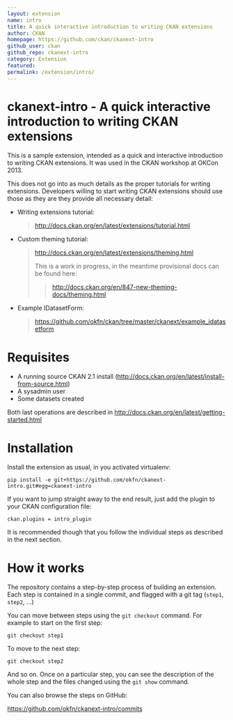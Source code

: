 ```yaml
---
layout: extension
name: intro
title: A quick interactive introduction to writing CKAN extensions
author: CKAN
homepage: https://github.com/ckan/ckanext-intro
github_user: ckan
github_repo: ckanext-intro
category: Extension
featured: 
permalink: /extension/intro/
---
```



ckanext-intro - A quick interactive introduction to writing CKAN extensions
===========================================================================

This is a sample extension, intended as a quick and interactive introduction to writing CKAN extensions. It was used in the CKAN workshop at OKCon 2013.

This does not go into as much details as the proper tutorials for writing extensions. Developers willing to start writing CKAN extensions should use those as they are they provide all necessary detail:

-   Writing extensions tutorial:

    > <http://docs.ckan.org/en/latest/extensions/tutorial.html>

-   Custom theming tutorial:

    > <http://docs.ckan.org/en/latest/extensions/theming.html>
    >
    > This is a work in progress, in the meantime provisional docs can be found here:
    >
    > > <http://docs.ckan.org/en/847-new-theming-docs/theming.html>

-   Example IDatasetForm:

    > <https://github.com/okfn/ckan/tree/master/ckanext/example_idatasetform>

Requisites
==========

-   A running source CKAN 2.1 install (<http://docs.ckan.org/en/latest/install-from-source.html>)
-   A sysadmin user
-   Some datasets created

Both last operations are described in <http://docs.ckan.org/en/latest/getting-started.html>

Installation
============

Install the extension as usual, in you activated virtualenv:

    pip install -e git+https://github.com/okfn/ckanext-intro.git#egg=ckanext-intro

If you want to jump straight away to the end result, just add the plugin to your CKAN configuration file:

    ckan.plugins = intro_plugin

It is recommended though that you follow the individual steps as described in the next section.

How it works
============

The repository contains a step-by-step process of building an extension. Each step is contained in a single commit, and flagged with a git tag (`step1`, `step2`, ...)

You can move between steps using the `git checkout` command. For example to start on the first step:

    git checkout step1

To move to the next step:

    git checkout step2

And so on. Once on a particular step, you can see the description of the whole step and the files changed using the `git show` command.

You can also browse the steps on GitHub:

<https://github.com/okfn/ckanext-intro/commits>

